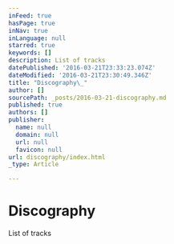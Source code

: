 ```yaml
---
inFeed: true
hasPage: true
inNav: true
inLanguage: null
starred: true
keywords: []
description: List of tracks
datePublished: '2016-03-21T23:33:23.074Z'
dateModified: '2016-03-21T23:30:49.346Z'
title: "Discography\_"
author: []
sourcePath: _posts/2016-03-21-discography.md
published: true
authors: []
publisher:
  name: null
  domain: null
  url: null
  favicon: null
url: discography/index.html
_type: Article

---
```

# Discography 

List of tracks